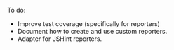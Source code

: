 To do:

* Improve test coverage (specifically for reporters)
* Document how to create and use custom reporters.
* Adapter for JSHint reporters.
